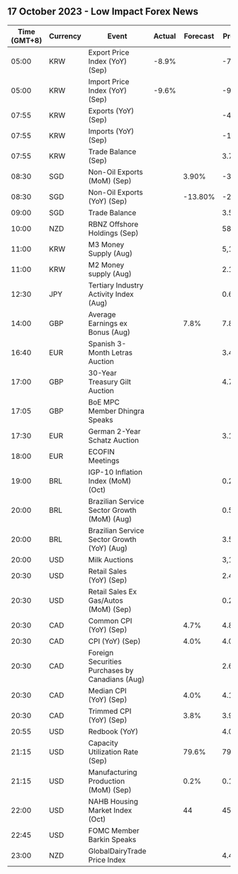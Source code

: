## 17 October 2023 - Low Impact Forex News

| Time (GMT+8) | Currency | Event | Actual | Forecast | Previous |
|------|----------|-------|--------|----------|----------|
| 05:00 | KRW | Export Price Index (YoY) (Sep) | -8.9% |  | -7.9% |
| 05:00 | KRW | Import Price Index (YoY) (Sep) | -9.6% |  | -9.2% |
| 07:55 | KRW | Exports (YoY) (Sep) |  |  | -4.4% |
| 07:55 | KRW | Imports (YoY) (Sep) |  |  | -16.5% |
| 07:55 | KRW | Trade Balance (Sep) |  |  | 3.70B |
| 08:30 | SGD | Non-Oil Exports (MoM) (Sep) |  | 3.90% | -3.80% |
| 08:30 | SGD | Non-Oil Exports (YoY) (Sep) |  | -13.80% | -20.10% |
| 09:00 | SGD | Trade Balance |  |  | 3.584B |
| 10:00 | NZD | RBNZ Offshore Holdings (Sep) |  |  | 58.60% |
| 11:00 | KRW | M3 Money Supply (Aug) |  |  | 5,177.2B |
| 11:00 | KRW | M2 Money supply (Aug) |  |  | 2.10% |
| 12:30 | JPY | Tertiary Industry Activity Index (Aug) |  |  | 0.60 |
| 14:00 | GBP | Average Earnings ex Bonus (Aug) |  | 7.8% | 7.8% |
| 16:40 | EUR | Spanish 3-Month Letras Auction |  |  | 3.452% |
| 17:00 | GBP | 30-Year Treasury Gilt Auction |  |  | 4.704% |
| 17:05 | GBP | BoE MPC Member Dhingra Speaks |  |  |  |
| 17:30 | EUR | German 2-Year Schatz Auction |  |  | 3.100% |
| 18:00 | EUR | ECOFIN Meetings |  |  |  |
| 19:00 | BRL | IGP-10 Inflation Index (MoM) (Oct) |  |  | 0.2% |
| 20:00 | BRL | Brazilian Service Sector Growth (MoM) (Aug) |  |  | 0.5% |
| 20:00 | BRL | Brazilian Service Sector Growth (YoY) (Aug) |  |  | 3.5% |
| 20:00 | USD | Milk Auctions |  |  | 3,104.0 |
| 20:30 | USD | Retail Sales (YoY) (Sep) |  |  | 2.47% |
| 20:30 | USD | Retail Sales Ex Gas/Autos (MoM) (Sep) |  |  | 0.2% |
| 20:30 | CAD | Common CPI (YoY) (Sep) |  | 4.7% | 4.8% |
| 20:30 | CAD | CPI (YoY) (Sep) |  | 4.0% | 4.0% |
| 20:30 | CAD | Foreign Securities Purchases by Canadians (Aug) |  |  | 2.61B |
| 20:30 | CAD | Median CPI (YoY) (Sep) |  | 4.0% | 4.1% |
| 20:30 | CAD | Trimmed CPI (YoY) (Sep) |  | 3.8% | 3.9% |
| 20:55 | USD | Redbook (YoY) |  |  | 4.0% |
| 21:15 | USD | Capacity Utilization Rate (Sep) |  | 79.6% | 79.7% |
| 21:15 | USD | Manufacturing Production (MoM) (Sep) |  | 0.2% | 0.1% |
| 22:00 | USD | NAHB Housing Market Index (Oct) |  | 44 | 45 |
| 22:45 | USD | FOMC Member Barkin Speaks |  |  |  |
| 23:00 | NZD | GlobalDairyTrade Price Index |  |  | 4.4% |
